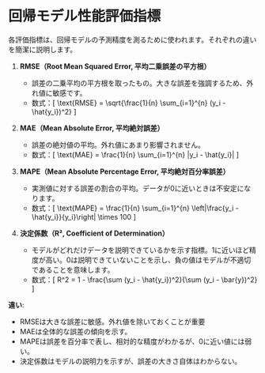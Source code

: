 # 回帰モデル性能評価指標

各評価指標は、回帰モデルの予測精度を測るために使われます。それぞれの違いを簡潔に説明します。

1. **RMSE（Root Mean Squared Error, 平均二乗誤差の平方根）**  
   - 誤差の二乗平均の平方根を取ったもの。大きな誤差を強調するため、外れ値に敏感です。  
   - 数式：\[ \text{RMSE} = \sqrt{\frac{1}{n} \sum_{i=1}^{n} (y_i - \hat{y_i})^2} \]

2. **MAE（Mean Absolute Error, 平均絶対誤差）**  
   - 誤差の絶対値の平均。外れ値にあまり影響されません。  
   - 数式：\[ \text{MAE} = \frac{1}{n} \sum_{i=1}^{n} |y_i - \hat{y_i}| \]

3. **MAPE（Mean Absolute Percentage Error, 平均絶対百分率誤差）**  
   - 実測値に対する誤差の割合の平均。データが0に近いときは不安定になります。  
   - 数式：\[ \text{MAPE} = \frac{1}{n} \sum_{i=1}^{n} \left|\frac{y_i - \hat{y_i}}{y_i}\right| \times 100 \]

4. **決定係数（R², Coefficient of Determination）**  
   - モデルがどれだけデータを説明できているかを示す指標。1に近いほど精度が高い。0は説明できていないことを示し、負の値はモデルが不適切であることを意味します。  
   - 数式：\[ R^2 = 1 - \frac{\sum (y_i - \hat{y_i})^2}{\sum (y_i - \bar{y})^2} \]

**違い**:  
- RMSEは大きな誤差に敏感。外れ値を除いておくことが重要
- MAEは全体的な誤差の傾向を示す。  
- MAPEは誤差を百分率で表し、相対的な精度がわかるが、0に近い値には弱い。  
- 決定係数はモデルの説明力を示すが、誤差の大きさ自体はわからない。
